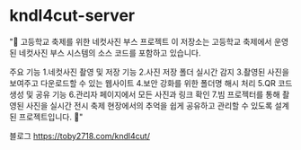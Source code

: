 # kndl4cut-server
"📸 고등학교 축제를 위한 네컷사진 부스 프로젝트
이 저장소는 고등학교 축제에서 운영된 네컷사진 부스 시스템의 소스 코드를 포함하고 있습니다.

주요 기능
  1.네컷사진 촬영 및 저장 기능
  2.사진 저장 폴더 실시간 감지
  3.촬영된 사진을 보여주고 다운로드할 수 있는 웹사이트
  4.보안 강화를 위한 폴더명 해시 처리
  5.QR 코드 생성 및 공유 기능
  6.관리자 페이지에서 모든 사진과 링크 확인
  7.빔 프로젝터를 통해 촬영된 사진을 실시간 전시
축제 현장에서의 추억을 쉽게 공유하고 관리할 수 있도록 설계된 프로젝트입니다. 🎊"

블로그 
https://toby2718.com/kndl4cut/
